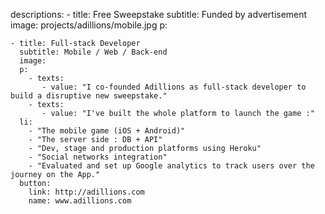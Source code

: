 descriptions: - title: Free Sweepstake
subtitle: Funded by advertisement
image: projects/adillions/mobile.jpg
p:

    - title: Full-stack Developer
      subtitle: Mobile / Web / Back-end
      image:
      p:
        - texts:
           - value: "I co-founded Adillions as full-stack developer to build a disruptive new sweepstake."
        - texts:
           - value: "I've built the whole platform to launch the game :"
      li:
        - "The mobile game (iOS + Android)"
        - "The server side : DB + API"
        - "Dev, stage and production platforms using Heroku"
        - "Social networks integration"
        - "Evaluated and set up Google analytics to track users over the journey on the App."
      button:
        link: http://adillions.com
        name: www.adillions.com

